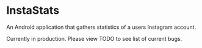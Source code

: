 # InstaStats
An Android application that gathers statistics of a users Instagram account.

Currently in production. Please view TODO to see list of current bugs. 
